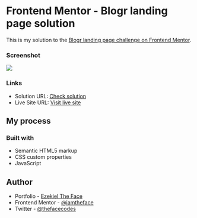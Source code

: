 # Frontend Mentor - Blogr landing page solution

This is my solution to the [Blogr landing page challenge on Frontend Mentor](https://www.frontendmentor.io/challenges/blogr-landing-page-EX2RLAApP).


### Screenshot

![](./images/screenshot.png)

### Links

- Solution URL: [Check solution]()
- Live Site URL: [Visit live site](https://thefaceblogr.vercel.app)

## My process

### Built with

- Semantic HTML5 markup
- CSS custom properties
- JavaScript

## Author

- Portfolio - [Ezekiel The Face](https://thefacecodes.web.app)
- Frontend Mentor - [@iamtheface](https://www.frontendmentor.io/profile/thefacecodes)
- Twitter - [@thefacecodes](https://www.twitter.com/thefacecodes)
